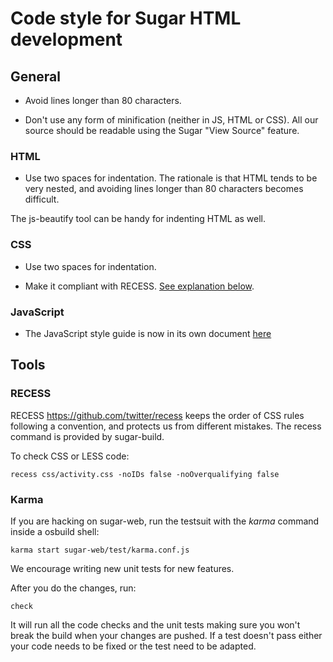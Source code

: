 Code style for Sugar HTML development
=====================================

General
-------

* Avoid lines longer than 80 characters.

* Don't use any form of minification (neither in JS, HTML or CSS).
  All our source should be readable using the Sugar "View Source"
  feature.

### HTML

* Use two spaces for indentation.  The rationale is that HTML tends to
  be very nested, and avoiding lines longer than 80 characters becomes
  difficult.

The js-beautify tool can be handy for indenting HTML as well.

### CSS

* Use two spaces for indentation.

* Make it compliant with RECESS. [See explanation below](#recess).

### JavaScript

* The JavaScript style guide is now in its own document [here](#https://github.com/sugarlabs/sugar-docs/blob/master/src/javascript-style.md)

Tools
-----

### RECESS

RECESS <https://github.com/twitter/recess> keeps the order of CSS
rules following a convention, and protects us from different mistakes.
The recess command is provided by sugar-build.

To check CSS or LESS code:

    recess css/activity.css -noIDs false -noOverqualifying false

### Karma

If you are hacking on sugar-web, run the testsuit with the *karma* command inside a osbuild shell:

    karma start sugar-web/test/karma.conf.js

We encourage writing new unit tests for new features.

After you do the changes, run:

    check

It will run all the code checks and the unit tests making sure you won't break the build when your changes are pushed. 
If a test doesn't pass either your code needs to be fixed or the test need to be adapted.
